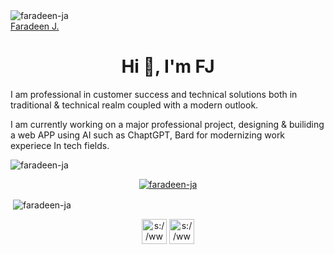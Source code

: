 <div align="cente">

  <img src="https://komarev.com/ghpvc/?username=faradeen-ja&label=Profile%20views&color=0e75b6&style=flat" alt="faradeen-ja" /> 

<div class="badge-base LI-profile-badge" data-locale="en_US" data-size="medium" data-theme="dark" data-type="VERTICAL" data-vanity="faradeen" data-version="v1"><a class="badge-base__link LI-simple-link" href="https://www.linkedin.com/in/faradeen?trk=profile-badge">Faradeen J.</a></div>
              

<div align="cente">
  
<h1 align="center">Hi 👋, I'm FJ</h1>
<p>I am professional in customer success and technical solutions both in traditional & technical realm coupled with a modern outlook.</p>
<p>I am currently working on a major professional project, designing & builiding a web APP using AI such as ChaptGPT, Bard for modernizing work experiece In tech fields.</p>
  <img src="https://komarev.com/ghpvc/?username=faradeen-ja&label=Profile%20views&color=0e75b6&style=flat" alt="faradeen-ja" /> 



<p align="center"> <a href="https://github.com/ryo-ma/github-profile-trophy"><img src="https://github-profile-trophy.vercel.app/?username=faradeen-ja" alt="faradeen-ja" /></a> </p>





<p>&nbsp;<img align="center" src="https://github-readme-stats.vercel.app/api?username=faradeen-ja&show_icons=true&locale=en" alt="faradeen-ja" /></p>

  
  </div>
  
  
  
<div align="center">
<p align="center">
<a href="https://linkedin.com/in/s://www.linkedin.com/in/faradeen/" target="blank"><img align="center" src="https://cdn-icons-png.flaticon.com/512/10124/10124084.png" alt="s://www.linkedin.com/in/faradeen/" height="40" width="40" /></a>
  <a href="https://linkedin.com/in/s://www.linkedin.com/in/faradeen/" target="blank"><img align="center" src="https://cdn-icons-png.flaticon.com/512/9990/9990752.png" alt="s://www.linkedin.com/in/faradeen/" height="40" width="40" /></a>
</p>
  </div>
